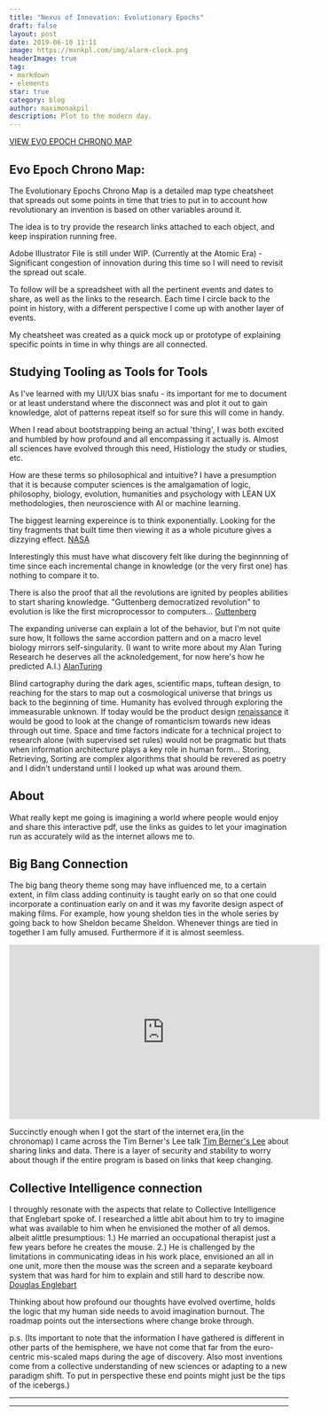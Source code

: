 ```yaml
---
title: "Nexus of Innovation: Evolutionary Epochs"
draft: false
layout: post
date: 2019-06-10 11:11
image: https://mxnkpl.com/img/alarm-clock.png
headerImage: true
tag:
- markdown
- elements
star: true
category: blog
author: maximonakpil
description: Plot to the modern day.
---
```

[VIEW EVO EPOCH CHRONO MAP](https://mxnkpl.com/chronomap.html)
## Evo Epoch Chrono Map:
The Evolutionary Epochs Chrono Map is a detailed map type cheatsheet that spreads out some points in time that tries to put in to account how revolutionary an invention is based on other variables around it.

The idea is to try provide the research links attached to each object, and keep inspiration running free.

Adobe Illustrator File is still under WIP. (Currently at the Atomic Era) - Significant congestion of innovation during this time so I will need to revisit the spread out scale.

To follow will be a spreadsheet with all the pertinent events and dates to share, as well as the links to the research. Each time I circle back to the point in history, with a different perspective I come up with another layer of events.

My cheatsheet was created as a quick mock up or prototype of explaining specific points in time in why things are all connected.

## Studying Tooling as Tools for Tools
As I've learned with my UI/UX bias snafu - its important for me to document or at least understand where the disconnect was and plot it out to gain knowledge, alot of patterns repeat itself so for sure this will come in handy.

When I read about bootstrapping being an actual 'thing',
I was both excited and humbled by how profound and all encompassing it actually is. Almost all sciences have evolved through this need, Histiology the study or studies, etc.

How are these terms so philosophical and intuitive? I have a presumption that it is because computer sciences is the amalgamation of logic, philosophy, biology, evolution, humanities and psychology with LEAN UX methodologies, then neuroscience with AI or machine learning.

The biggest learning expereince is to think exponentially. Looking for the tiny fragments that built time then viewing it as a whole picuture gives a dizzying effect.
[NASA](https://www.inverse.com/article/42902-nasa-astronauts-describe-overview-effect-everything-changed)


Interestingly this must have what discovery felt like during the beginnning of time since each incremental change in knowledge (or the very first one) has nothing to compare it to.

There is also the proof that all the revolutions are ignited by peoples abilities to start sharing knowledge. "Guttenberg democratized revolution" to evolution is like the first microprocessor to computers...
[Guttenberg](https://en.wikipedia.org/wiki/Democratization_of_knowledge)

The expanding universe can explain a lot of the behavior, but I'm not quite sure how, It follows the same accordion pattern and on a macro level biology mirrors self-singularity.
(I want to write more about my Alan Turing Research he deserves all the acknoledgement, for now here's how he predicted A.I.)   [AlanTuring](https://singularityhub.com/2019/03/26/what-would-it-mean-for-ai-to-become-conscious/)

Blind cartography during the dark ages, scientific maps, tuftean design, to reaching for the stars to map out a cosmological universe that brings us back to the beginning of time. Humanity has evolved through exploring the immeasurable unknown. If today would be the product design [renaissance][8]
it would be good to look at the change of romanticism towards new ideas through out time. Space and time factors indicate for a technical project to research alone (with supervised set rules) would not be pragmatic but thats when information architecture plays a key role in human form...
Storing, Retrieving, Sorting are complex algorithms that should be revered as poetry and I didn't understand until I looked up what was around them.


## About
What really kept me going is imagining a world where people would enjoy and share
 this interactive pdf, use the links as guides to let your imagination run as
 accurately wild as the internet allows me to.


## Big Bang Connection
The big bang theory theme song may have influenced me, to a certain extent, in film class
adding continuity is taught early on so that one could incorporate a continuation early on and it was my favorite design aspect of making films. For example, how young sheldon ties in the whole series by going back to how Sheldon became Sheldon. Whenever things are tied in together I am fully amused. Furthermore if it is almost seemless.
<iframe width="560" height="315" src="https://www.youtube.com/embed/xCZPuaHJ-UA" frameborder="0" allow="accelerometer; autoplay; encrypted-media; gyroscope; picture-in-picture" allowfullscreen>Big Bang Theory Theme Song Animated</iframe>

Succinctly enough when I got the start of the internet era,(in the chronomap) I came across the Tim Berner's Lee talk
[Tim Berner's Lee](https://youtu.be/OM6XIICm_qo)
about sharing links and data. There is a layer of security and stability to worry about though if the entire
program is based on links that keep changing.

## Collective Intelligence connection
I throughly resonate with the aspects that relate to Collective Intelligence that Englebart spoke of. I researched a little abit about him to try to imagine what was available to him when he envisioned the mother of all demos.
albeit alittle presumptious: 1.) He married an occupational therapist just a few years before he creates the mouse.
2.) He is challenged by the limitations in communicating ideas in his work place, envisioned an all in one unit, more then the mouse was the screen and a separate keyboard system that was hard for him to explain and still hard to describe now.
[Douglas Englebart](https://en.wikipedia.org/wiki/Douglas_Engelbart)

Thinking about how profound our thoughts have evolved overtime, holds the logic that my human side needs to avoid
imagination burnout. The roadmap points out the intersections where change broke through.

p.s. (Its important to note that the information I have gathered is different in other parts of the hemisphere, we have not come that far from the euro-centric mis-scaled maps during the age of discovery. Also most inventions come from a collective understanding of new sciences or adapting to a new paradigm shift. To put in perspective these end points might just be the tips of the icebergs.)

***

[8]:(https://www.oreilly.com/ideas/future-of-product-design)

---
